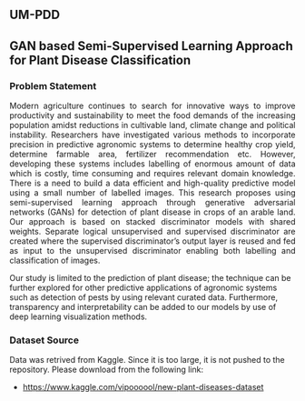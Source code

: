 ## UM-PDD

## GAN based Semi-Supervised Learning Approach for Plant Disease Classification


### Problem Statement
<p align="justify">
Modern agriculture continues to search for innovative ways to improve productivity and sustainability to meet the food demands of the increasing population amidst reductions in cultivable land, climate change and political instability. Researchers have investigated various methods to incorporate precision in predictive agronomic systems to determine healthy crop yield, determine farmable area, fertilizer recommendation etc. However, developing these systems includes labelling of enormous amount of data which is costly, time consuming and requires relevant domain knowledge. There is a need to build a data efficient and high-quality predictive model using a small number of labelled images. This research proposes using semi-supervised learning approach through generative adversarial networks (GANs) for detection of plant disease in crops of an arable land. Our approach is based on stacked discriminator models with shared weights. Separate logical unsupervised and supervised discriminator are created where the supervised discriminator’s output layer is reused and fed as input to the unsupervised discriminator enabling both labelling and classification of images. 

Our study is limited to the prediction of plant disease; the technique can be further explored for other predictive applications of agronomic systems such as detection of pests by using relevant curated data. Furthermore, transparency and interpretability can be added to our models by use of deep learning visualization methods.
  </p>
  
  ### Dataset Source
 Data was retrived from Kaggle. Since it is too large, it is not pushed to the repository. Please download from the following link:
- https://www.kaggle.com/vipoooool/new-plant-diseases-dataset
